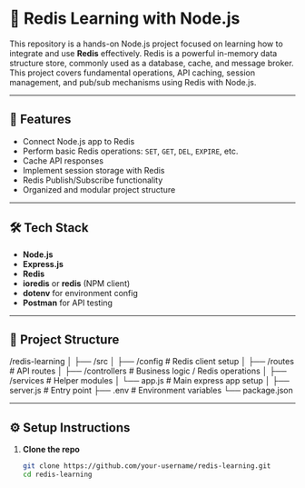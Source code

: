# 📘 Redis Learning with Node.js

This repository is a hands-on Node.js project focused on learning how to integrate and use **Redis** effectively. Redis is a powerful in-memory data structure store, commonly used as a database, cache, and message broker. This project covers fundamental operations, API caching, session management, and pub/sub mechanisms using Redis with Node.js.

---

## 🚀 Features

- Connect Node.js app to Redis
- Perform basic Redis operations: `SET`, `GET`, `DEL`, `EXPIRE`, etc.
- Cache API responses
- Implement session storage with Redis
- Redis Publish/Subscribe functionality
- Organized and modular project structure

---

## 🛠️ Tech Stack

- **Node.js**
- **Express.js**
- **Redis**
- **ioredis** or **redis** (NPM client)
- **dotenv** for environment config
- **Postman** for API testing

---

## 📁 Project Structure

/redis-learning
│
├── /src
│ ├── /config # Redis client setup
│ ├── /routes # API routes
│ ├── /controllers # Business logic / Redis operations
│ ├── /services # Helper modules
│ └── app.js # Main express app setup
│
├── server.js # Entry point
├── .env # Environment variables
└── package.json


---

## ⚙️ Setup Instructions

1. **Clone the repo**
   ```bash
   git clone https://github.com/your-username/redis-learning.git
   cd redis-learning
